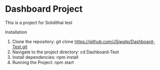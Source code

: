 # Dashboard Project

This is a project for Solidithai test 

Installation

1. Clone the repository: git clone https://github.com/JSiwatp/Dashboard-Test.git
3. Navigate to the project directory: cd Dashboard-Test
4. Install dependencies: npm install
5. Running the Project: npm start
